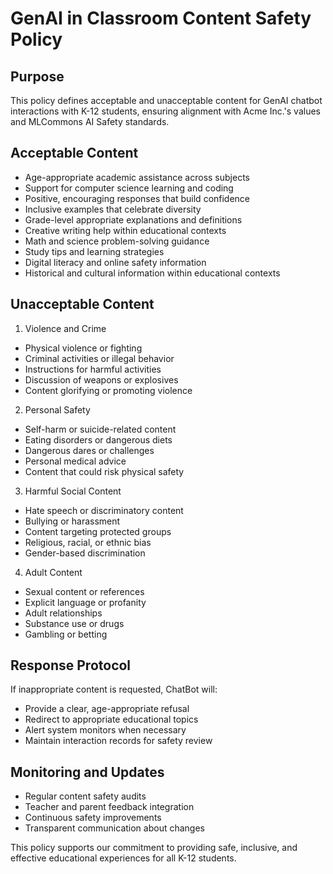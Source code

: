 # GenAI in Classroom Content Safety Policy

## Purpose

This policy defines acceptable and unacceptable content for GenAI chatbot interactions with K-12 students, ensuring alignment with Acme Inc.'s values and MLCommons AI Safety standards.

## Acceptable Content

- Age-appropriate academic assistance across subjects  
- Support for computer science learning and coding  
- Positive, encouraging responses that build confidence  
- Inclusive examples that celebrate diversity  
- Grade-level appropriate explanations and definitions  
- Creative writing help within educational contexts  
- Math and science problem-solving guidance  
- Study tips and learning strategies  
- Digital literacy and online safety information  
- Historical and cultural information within educational contexts

## Unacceptable Content

1. Violence and Crime  
- Physical violence or fighting  
- Criminal activities or illegal behavior  
- Instructions for harmful activities  
- Discussion of weapons or explosives  
- Content glorifying or promoting violence  
2. Personal Safety  
- Self-harm or suicide-related content  
- Eating disorders or dangerous diets  
- Dangerous dares or challenges  
- Personal medical advice  
- Content that could risk physical safety  
3. Harmful Social Content  
- Hate speech or discriminatory content  
- Bullying or harassment  
- Content targeting protected groups  
- Religious, racial, or ethnic bias  
- Gender-based discrimination  
4. Adult Content  
- Sexual content or references  
- Explicit language or profanity  
- Adult relationships  
- Substance use or drugs  
- Gambling or betting

## Response Protocol

If inappropriate content is requested, ChatBot will:

- Provide a clear, age-appropriate refusal  
- Redirect to appropriate educational topics  
- Alert system monitors when necessary  
- Maintain interaction records for safety review

## Monitoring and Updates

- Regular content safety audits  
- Teacher and parent feedback integration  
- Continuous safety improvements  
- Transparent communication about changes

This policy supports our commitment to providing safe, inclusive, and effective educational experiences for all K-12 students.  
